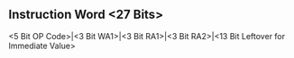## Instruction Word <27 Bits>

<5 Bit OP Code>|<3 Bit WA1>|<3 Bit RA1>|<3 Bit RA2>|<13 Bit Leftover for Immediate Value>
